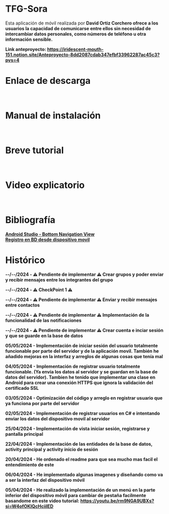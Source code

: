 # TFG-Sora
Esta aplicación de móvil realizada por <b>David Ortiz Corchero<b> ofrece a los usuarios la capacidad de comunicarse entre ellos sin necesidad de intercambiar datos personales, 
como números de teléfono u otra información sensible.

Link anteproyecto: https://iridescent-mouth-151.notion.site/Anteproyecto-8dd2087cdab347efbf33962287ac45c3?pvs=4
<br>

# Enlace  de descarga

<br>

# Manual de instalación

<br>

# Breve tutorial

<br>

# Video explicatorio

<br>

# Bibliografía
[Android Studio - Bottom Navigation View](https://youtu.be/rm9NGA9UBXs?si=w4DWKEcbEMt41E__) <br>
[Registro en BD desde dispositivo movil](https://youtu.be/-usS3_-zWVg?si=995YbpdDemjoEQG8)
<br>

# Histórico

--/--/2024 - ⚠️ Pendiente de implementar ⚠️ Crear grupos y poder enviar y recibir mensajes entre los integrantes del grupo

--/--/2024 - ⚠️ CheckPoint 1 ⚠️ 

--/--/2024 - ⚠️ Pendiente de implementar ⚠️ Enviar y recibir mensajes entre contactos

--/--/2024 - ⚠️ Pendiente de implementar ⚠️ Implementación de la funcionalidad de las notificaciones

--/--/2024 - ⚠️ Pendiente de implementar ⚠️ Crear cuenta e inciar sesión y que se guarde en la base de datos

05/05/2024 - Implementación de iniciar sesión del usuario totalmente funcionable por parte del servidor y de la aplicación movil.
También he añadido mejoras en la interfaz y arreglos de algunas cosas que tenía mal

04/05/2024 - Implementación de registrar usuario totalmente funcionable. (Ya envia los datos al servidor y se guardan en la base de datos del servidor).
Tambien he tenido que implementar una clase en Android para crear una conexión HTTPS que ignora la validación del certificado SSL

03/05/2024 - Optimización del código y arreglo en registrar usuario que ya funciona por parte del servidor

02/05/2024 - Implementación de registrar usuarios en C# e intentando enviar los datos del dispositivo movil al servidor

25/04/2024 - Implementación de vista iniciar sesión, registrarse y pantalla principal

22/04/2024 - Implementación de las entidades de la base de datos, activity principal y activity inicio de sesión

20/04/2024 - He ordenado el readme para que sea mucho mas facil el entendimiento de este

06/04/2024 - He implementado algunas imagenes y diseñando como va a ser la interfaz del dispositivo móvil

05/04/2024 - He realizado la implementación de un menú en la parte inferior del dispositivo móvil para cambiar de pestaña 
facilmente basandome en este video tutorial: https://youtu.be/rm9NGA9UBXs?si=W4ofOKlQcHciilED 
